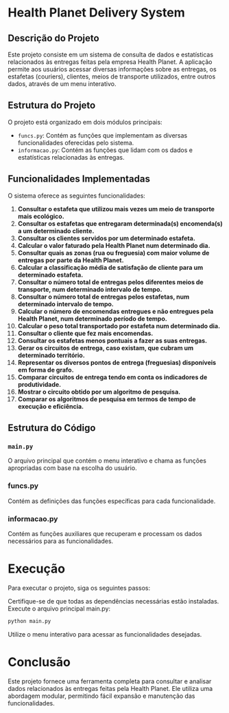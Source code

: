 # Health Planet Delivery System

## Descrição do Projeto

Este projeto consiste em um sistema de consulta de dados e estatísticas relacionados às entregas feitas pela empresa Health Planet. A aplicação permite aos usuários acessar diversas informações sobre as entregas, os estafetas (couriers), clientes, meios de transporte utilizados, entre outros dados, através de um menu interativo.

## Estrutura do Projeto

O projeto está organizado em dois módulos principais:

- `funcs.py`: Contém as funções que implementam as diversas funcionalidades oferecidas pelo sistema.
- `informacao.py`: Contém as funções que lidam com os dados e estatísticas relacionadas às entregas.

## Funcionalidades Implementadas

O sistema oferece as seguintes funcionalidades:

1. **Consultar o estafeta que utilizou mais vezes um meio de transporte mais ecológico.**
2. **Consultar os estafetas que entregaram determinada(s) encomenda(s) a um determinado cliente.**
3. **Consultar os clientes servidos por um determinado estafeta.**
4. **Calcular o valor faturado pela Health Planet num determinado dia.**
5. **Consultar quais as zonas (rua ou freguesia) com maior volume de entregas por parte da Health Planet.**
6. **Calcular a classificação média de satisfação de cliente para um determinado estafeta.**
7. **Consultar o número total de entregas pelos diferentes meios de transporte, num determinado intervalo de tempo.**
8. **Consultar o número total de entregas pelos estafetas, num determinado intervalo de tempo.**
9. **Calcular o número de encomendas entregues e não entregues pela Health Planet, num determinado período de tempo.**
10. **Calcular o peso total transportado por estafeta num determinado dia.**
11. **Consultar o cliente que fez mais encomendas.**
12. **Consultar os estafetas menos pontuais a fazer as suas entregas.**
13. **Gerar os circuitos de entrega, caso existam, que cubram um determinado território.**
14. **Representar os diversos pontos de entrega (freguesias) disponíveis em forma de grafo.**
15. **Comparar circuitos de entrega tendo em conta os indicadores de produtividade.**
16. **Mostrar o circuito obtido por um algoritmo de pesquisa.**
17. **Comparar os algoritmos de pesquisa em termos de tempo de execução e eficiência.**

## Estrutura do Código

### `main.py`

O arquivo principal que contém o menu interativo e chama as funções apropriadas com base na escolha do usuário.

### funcs.py
Contém as definições das funções específicas para cada funcionalidade.

### informacao.py
Contém as funções auxiliares que recuperam e processam os dados necessários para as funcionalidades.

# Execução
Para executar o projeto, siga os seguintes passos:

Certifique-se de que todas as dependências necessárias estão instaladas.
Execute o arquivo principal main.py:
```bash
python main.py
```
Utilize o menu interativo para acessar as funcionalidades desejadas.

# Conclusão

Este projeto fornece uma ferramenta completa para consultar e analisar dados relacionados às entregas feitas pela Health Planet. Ele utiliza uma abordagem modular, permitindo fácil expansão e manutenção das funcionalidades.
